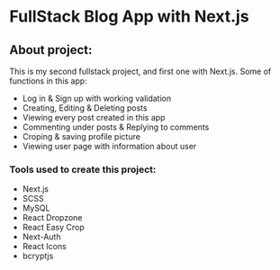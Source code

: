 # FullStack Blog App with Next.js
## About project:
This is my second fullstack project, and first one with Next.js.
Some of functions in this app: 
- Log in & Sign up with working validation
- Creating, Editing & Deleting posts
- Viewing every post created in this app
- Commenting under posts & Replying to comments
- Croping & saving profile picture
- Viewing user page with information about user
### Tools used to create this project:
- Next.js
- SCSS
- MySQL
- React Dropzone
- React Easy Crop
- Next-Auth
- React Icons
- bcryptjs
